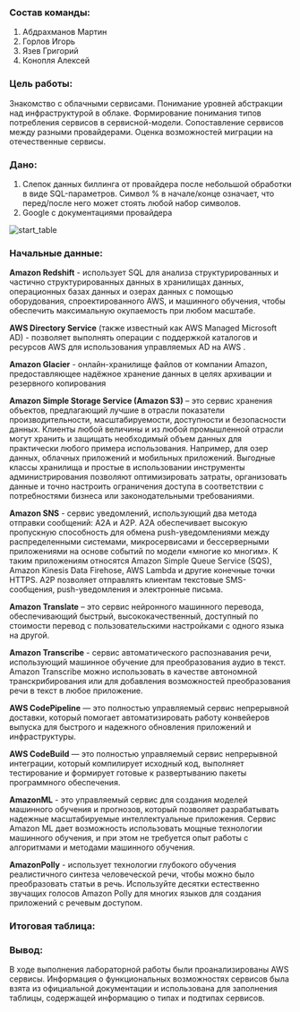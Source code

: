 ### Состав команды:
1. Абдрахманов Мартин
2. Горлов Игорь
3. Язев Григорий
4. Конопля Алексей

### Цель работы:

Знакомство с облачными сервисами. Понимание уровней абстракции над инфраструктурой в облаке. Формирование понимания типов потребления сервисов в сервисной-модели. Сопоставление сервисов между разными провайдерами. Оценка возможностей миграции на отечественные сервисы.

### Дано:

1. Слепок данных биллинга от провайдера после небольшой обработки в виде SQL-параметров. Символ % в начале/конце означает, что перед/после него может стоять любой набор символов.
2. Google с документациями провайдера

![start_table](/img/start1.png)

### Начальные данные:

**Amazon Redshift** - использует SQL для анализа структурированных и частично структурированных данных в хранилищах данных, операционных базах данных и озерах данных с помощью оборудования, спроектированного AWS, и машинного обучения, чтобы обеспечить максимальную окупаемость при любом масштабе.

**AWS Directory Service** (также известный как AWS Managed Microsoft AD) - позволяет выполнять операции с поддержкой каталогов и ресурсов AWS для использования управляемых AD на AWS .

**Amazon Glacier** - онлайн-хранилище файлов от компании Amazon, предоставляющее надёжное хранение данных в целях архивации и резервного копирования

**Amazon Simple Storage Service (Amazon S3)** – это сервис хранения объектов, предлагающий лучшие в отрасли показатели производительности, масштабируемости, доступности и безопасности данных. Клиенты любой величины и из любой промышленной отрасли могут хранить и защищать необходимый объем данных для практически любого примера использования. Например, для озер данных, облачных приложений и мобильных приложений. Выгодные классы хранилища и простые в использовании инструменты администрирования позволяют оптимизировать затраты, организовать данные и точно настроить ограничения доступа в соответствии с потребностями бизнеса или законодательными требованиями.

**Amazon SNS** - сервис уведомлений, использующий два метода отправки сообщений: A2A и A2P. A2A обеспечивает высокую пропускную способность для обмена push-уведомлениями между распределенными системами, микросервисами и бессерверными приложениями на основе событий по модели «многие ко многим». К таким приложениям относятся Amazon Simple Queue Service (SQS), Amazon Kinesis Data Firehose, AWS Lambda и другие конечные точки HTTPS. A2P позволяет отправлять клиентам текстовые SMS-сообщения, push-уведомления и электронные письма.

**Amazon Translate** – это сервис нейронного машинного перевода, обеспечивающий быстрый, высококачественный, доступный по стоимости перевод с пользовательскими настройками с одного языка на другой.

**Amazon Transcribe** - сервис автоматического распознавания речи, использующий машинное обучение для преобразования аудио в текст. Amazon Transcribe можно использовать в качестве автономной транскрибирования или для добавления возможностей преобразования речи в текст в любое приложение.

**AWS CodePipeline** — это полностью управляемый сервис непрерывной доставки, который помогает автоматизировать работу конвейеров выпуска для быстрого и надежного обновления приложений и инфраструктуры.

**AWS CodeBuild** — это полностью управляемый сервис непрерывной интеграции, который компилирует исходный код, выполняет тестирование и формирует готовые к развертыванию пакеты программного обеспечения.

**AmazonML** - это управляемый сервис для создания моделей машинного обучения и прогнозов, который позволяет разрабатывать надежные масштабируемые интеллектуальные приложения. Сервис Amazon ML дает возможность использовать мощные технологии машинного обучения, и при этом не требуется опыт работы с алгоритмами и методами машинного обучения.

**AmazonPolly** - использует технологии глубокого обучения реалистичного синтеза человеческой речи, чтобы можно было преобразовать статьи в речь. Используйте десятки естественно звучащих голосов Amazon Polly для многих языков для создания приложений с речевым доступом.

### Итоговая таблица:

### Вывод:

В ходе выполнения лабораторной работы были проанализированы AWS сервисы. Информация о функциональных возможностях сервисов была взята из официальной документации и использована для заполнения таблицы, содержащей информацию о типах и подтипах сервисов.

